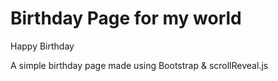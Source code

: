 # Birthday Page for my world
Happy Birthday

A simple birthday page made using Bootstrap & scrollReveal.js


